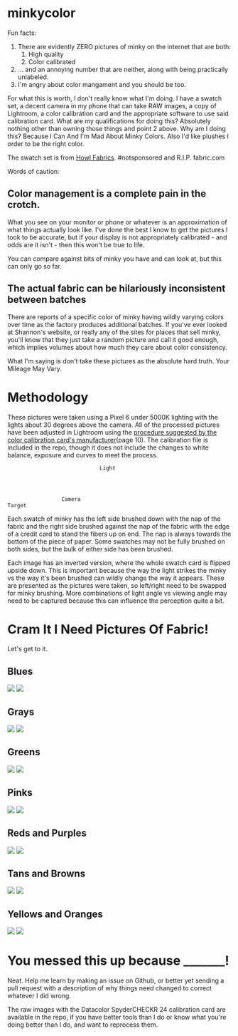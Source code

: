 # minkycolor
Fun facts:

1. There are evidently ZERO pictures of minky on the internet that are both:
    1. High quality
    2. Color calibrated
2. ... and an annoying number that are neither, along with being practically unlabeled.
3. I'm angry about color mangament and you should be too.

For what this is worth, I don't really know what I'm doing. I have a swatch set, a decent camera in my phone that can take RAW images, a copy of Lightroom, a color calibration card and the appropriate software to use said calibration card. What are my qualifications for doing this? Absolutely nothing other than owning those things and point 2 above. Why am I doing this? Because I Can And I'm Mad About Minky Colors. Also I'd like plushes I order to be the right color.

The swatch set is from [Howl Fabrics](https://www.howlfabrics.com). #notsponsored and R.I.P. fabric.com

Words of caution:

## Color management is a complete pain in the crotch.

What you see on your monitor or phone or whatever is an approximation of what things actually look like. I've done the best I know to get the pictures I took to be accurate, but if your display is not appropriately calibrated - and odds are it isn't - then this won't be true to life.

You can compare against bits of minky you have and can look at, but this can only go so far.

## The actual fabric can be hilariously inconsistent between batches

There are reports of a specific color of minky having wildly varying colors over time as the factory produces additional batches. If you've ever looked at Shannon's website, or really any of the sites for places that sell minky, you'll know that they just take a random picture and call it good enough, which implies volumes about how much they care about color consistency.

What I'm saying is don't take these pictures as the absolute hard truth. Your Mileage May Vary.

# Methodology

These pictures were taken using a Pixel 6 under 5000K lighting with the lights about 30 degrees above the camera. All of the processed pictures have been adjusted in Lightroom using the [procedure suggested by the color calibration card's manufacturer](https://spyderx.datacolor.com/wp-content/uploads/2020/03/Spyder-Checkr-24-UserGuide.pdf)(page 10). The calibration file is included in the repo, though it does not include the changes to white balance, exposure and curves to meet the process.

```
                             Light




                 Camera
Target           
```

Each swatch of minky has the left side brushed down with the nap of the fabric and the right side brushed against the nap of the fabric with the edge of a credit card to stand the fibers up on end. The nap is always towards the bottom of the piece of paper. Some swatches may not be fully brushed on both sides, but the bulk of either side has been brushed.

Each image has an inverted version, where the whole swatch card is flipped upside down. This is important because the way the light strikes the minky vs the way it's been brushed can wildly change the way it appears. These are presented as the pictures were taken, so left/right need to be swapped for minky brushing. More combinations of light angle vs viewing angle may need to be captured because this can influence the perception quite a bit.

# Cram It I Need Pictures Of Fabric!
Let's get to it.

## Blues

![](processed/blue.png)
![](processed/blue_invert.png)

## Grays

![](processed/grays.png)
![](processed/grays_invert.png)

## Greens

![](processed/green.png)
![](processed/green_invert.png)

## Pinks

![](processed/pink.png)
![](processed/pink_invert.png)

## Reds and Purples

![](processed/redpurple.png)
![](processed/redpurple_invert.png)

## Tans and Browns

![](processed/tanbrown.png)
![](processed/tanbrown_invert.png)

## Yellows and Oranges

![](processed/yelloworange.png)
![](processed/yelloworange_invert.png)

# You messed this up because _______!

Neat. Help me learn by making an issue on Github, or better yet sending a pull request with a description of why things need changed to correct whatever I did wrong.

The raw images with the Datacolor SpyderCHECKR 24 calibration card are available in the repo, if you have better tools than I do or know what you're doing better than I do, and want to reprocess them.
